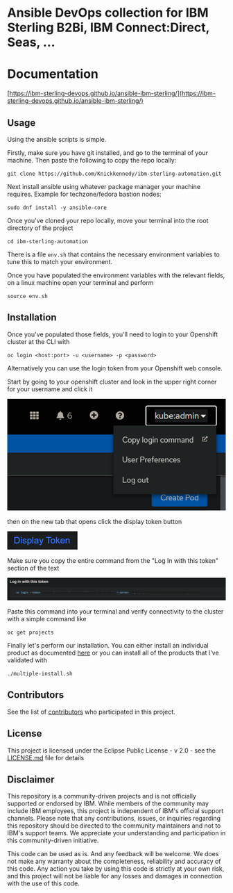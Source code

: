 # Ansible DevOps collection for IBM Sterling B2Bi, IBM Connect:Direct, Seas, ...

# Documentation

[https://ibm-sterling-devops.github.io/ansible-ibm-sterling/](https://ibm-sterling-devops.github.io/ansible-ibm-sterling/)

## Usage

Using the ansible scripts is simple. 

Firstly, make sure you have git installed, and go to the terminal of your machine. Then paste the following to copy the repo locally: 
```shell
git clone https://github.com/Knickkennedy/ibm-sterling-automation.git
```

Next install ansible using whatever package manager your machine requires. Example for techzone/fedora bastion nodes:
```shell
sudo dnf install -y ansible-core
```

Once you've cloned your repo locally, move your terminal into the root directory of the project
```shell
cd ibm-sterling-automation
```

There is a file ```env.sh``` that contains the necessary environment variables to tune this to match your environment.

Once you have populated the environment variables with the relevant fields, on a linux machine open your terminal and perform
```shell
source env.sh
```

## Installation

Once you've populated those fields, you'll need to login to your Openshift cluster at the CLI with
```shell
oc login <host:port> -u <username> -p <password> 
```

Alternatively you can use the login token from your Openshift web console.

Start by going to your openshift cluster and look in the upper right corner for your username and click it

![Openshift Login Example](/assets/ocloginexample.png)

then on the new tab that opens click the display token button

![display token example](/assets/displaytoken.png)

Make sure you copy the entire command from the "Log In with this token" section of the text

![example login screen](/assets/exampletextlogin.png)

Paste this command into your terminal and verify connectivity to the cluster with a simple command like
```shell
oc get projects
```

Finally let's perform our installation. You can either install an individual product as documented [here](https://ibm-sterling-devops.github.io/ansible-ibm-sterling/) or you can install all of the products that I've validated with
```shell
./multiple-install.sh
```

## Contributors

See the list of [contributors](https://github.com/ibm-sterling-devops/ansible-ibm-sterling/contributors) who participated in this project.

## License

This project is licensed under the Eclipse Public License - v 2.0 - see the [LICENSE.md](LICENSE.md) file for details

## Disclaimer

This repository is a community-driven projects and is not officially supported or endorsed by IBM. While members of the community may include IBM employees, this project is independent of IBM's official support channels. Please note that any contributions, issues, or inquiries regarding this repository should be directed to the community maintainers and not to IBM's support teams. We appreciate your understanding and participation in this community-driven initiative.

This code can be used as is. And any feedback will be welcome. We does not make any warranty about the completeness, reliability and accuracy of this code. Any action you take by using this code is strictly at your own risk, and this project will not be liable for any losses and damages in connection with the use of this code.
